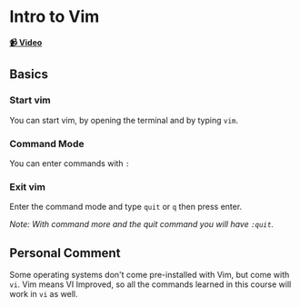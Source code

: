 # Intro to Vim

**[📹 Video](https://egghead.io/lessons/misc-intro-to-vim)**

## Basics

### Start vim

You can start vim, by opening the terminal and by typing `vim`.

### Command Mode

You can enter commands with `:`

### Exit vim

Enter the command mode and type `quit` or `q` then press enter.

_Note: With command more and the quit command you will have `:quit`._

## Personal Comment

Some operating systems don't come pre-installed with Vim, but come with `vi`. Vim means VI Improved, so all the commands learned in this course will work in `vi` as well.
